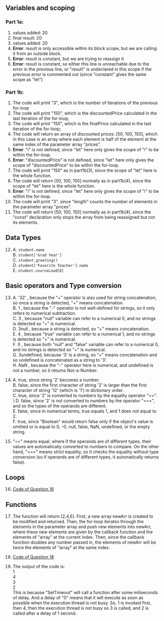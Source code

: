 ## Variables and scoping
### Part 1a:
1. values added:  20
2. final result:  20
3. values added:  20
4. **Error**: result is only accessible within its block scope, but we are calling it from an outside block.
5. **Error**: result is constant, but we are trying to reassign it
6. **Error**: result is constant, so either this line is unreachable due to the error in the previous line, or "result" is undeclared in this scope if the previous error is commented out (since "constant" gives the same scope as "let")

### Part 1b:
1. The code will print "3", which is the number of iterations of the previous for-loop
2. The code will print "150", which is the discountedPrice calculated in the last iteration of the for-loop;
3. The code will print "150", which is the finalPrice calculated in the last iteration of the for-loop;
4. The code will return an array of discounted prices: [50, 100, 150], which in this case is an array where each element is half of the element at the same index of the parameter array "prices".
5. **Error**: "i" is not defined, since "let" here only gives the scope of "i" to be within the for-loop.
6. **Error**: "discountedPrice" is not defined, since "let" here only gives the scope of "discountedPrice" to be within the for-loop.
7. The code will print "150" as in part1b(3), since the scope of "let" here is the whole function. 
8. The code will return [50, 100, 150] normally as in part1b(4), since the scope of "let" here is the whole function. 
9. **Error**: "i" is not defined, since "let" here only gives the scope of "i" to be within the for-loop.
10. The code will print "3", since "length" counts the number of elements in the parameter array "prices".
11. The code will return [50, 100, 150] normally as in part1b(4), since the "const" declaration only stops the array from being reassigned but not its elements. 

## Data Types
12. A. ```student.name```                     \
    B. ```student['Grad Year']```             \
    C. ```student.greeting()```               \
    D. ```student['Favorite Teacher'].name``` \
    E. ```student.courseLoad[0]```        

## Basic operators and Type conversion
13. A. '32'  , because the "+" operator is also used for string concatenation, so once a string is detected, "+" means concatenation. \
    B. 1     , because the "-" operator is not well-defined for strings, so it only refers to numerical subtraction.  \
    C. 3     , because "null" variable can refer to a numerical 0, and no strings is detected so "+" is numerical. \
    D. 3null , because a string is detected, so "+" means concatenation. \
    E. 4     , because "true" variable can refer to a numerical 1, and no strings is detected so "+" is numerical. \
    F. 0     , because both "null" and "false" variable can refer to a numerical 0, and no strings is detected so "+" is numerical. \
    G. 3undefined, because '3' is a string, so "+" means concatenation and so undefined is concatenated as a string to '3'. \
    H. NaN   , because the "-" operator here is numerical, and undefined is not a number, so it returns Not-a-Number. 

14. A. true, since string '2' becomes a number. \
    B. false, since the first character of string '2' is larger than the first character of string '12' (which is '1') in dictionary order.  \
    C. true, since '2' is converted to numbers by the equality operator "==". \ 
    D. false, since '2' is not converted to numbers by the operator "===", and so the types of the operands are different. \
    E. false, since in numerical terms, true equals 1, and 1 does not equal to 2.  \
    F. true, since "Boolean" would return false only if the object's value is omitted or is equal to 0, -0, null, false, NaN, undefined, or the empty string. 

15. "==" means equal, where if the operands are of different types, their values are automatically converted to numbers to compare. On the other hand, "===" means strict equality, so it checks the equality without type conversion (so if operands are of different types, it automatically returns false). 

## Loops
16.  [Code of Question 16](part1b-question16.js)

## Functions
17.   The function will return [2,4,6]. First, a new array newArr is created to be modified and returned. Then, the for-loop iterates through the elements in the parameter array and push new elements into newArr, where these new elements are given by the callback function and the elements of "array" at the current index. Then, since the callback function doubles any number passed in, the elements of newArr will be twice the elements of "array" at the same index. 

18.  [Code of Question 18](part1b-question18.js)

19. The output of the code is:  \
     1  \
     4  \
     3  \
     2  
 This is because "SetTimeout" will call a function after some miliseconds of delay. And a delay of "0" means that it will execute as soon as possible when the execution thread is not busy. So, 1 is invoked first, then 4, then the execution thread is not busy so 3 is called, and 2 is called after a delay of 1 second.
